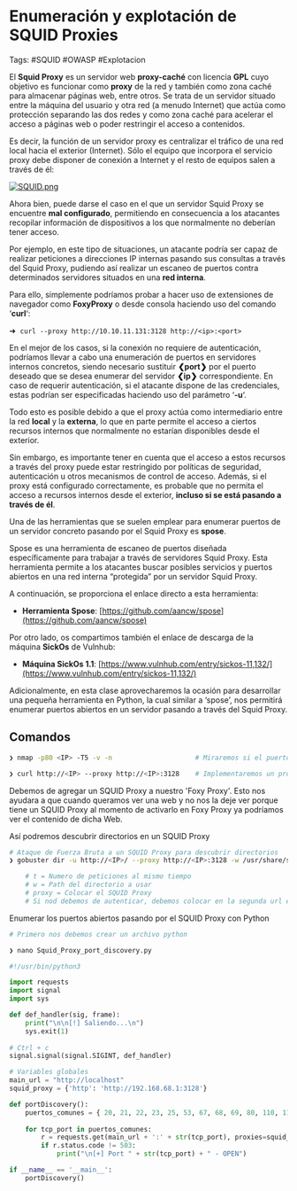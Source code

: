 # Enumeración y explotación de SQUID Proxies

Tags: #SQUID #OWASP #Explotacion 

El **Squid Proxy** es un servidor web **proxy-caché** con licencia **GPL** cuyo objetivo es funcionar como **proxy** de la red y también como zona caché para almacenar páginas web, entre otros. Se trata de un servidor situado entre la máquina del usuario y otra red (a menudo Internet) que actúa como protección separando las dos redes y como zona caché para acelerar el acceso a páginas web o poder restringir el acceso a contenidos.

Es decir, la función de un servidor proxy es centralizar el tráfico de una red local hacia el exterior (Internet). Sólo el equipo que incorpora el servicio proxy debe disponer de conexión a Internet y el resto de equipos salen a través de él:

[![SQUID.png](https://i.postimg.cc/MGdJ8pPw/SQUID.png)](https://postimg.cc/3y4cXYQf)

Ahora bien, puede darse el caso en el que un servidor Squid Proxy se encuentre **mal configurado**, permitiendo en consecuencia a los atacantes recopilar información de dispositivos a los que normalmente no deberían tener acceso.

Por ejemplo, en este tipo de situaciones, un atacante podría ser capaz de realizar peticiones a direcciones IP internas pasando sus consultas a través del Squid Proxy, pudiendo así realizar un escaneo de puertos contra determinados servidores situados en una **red interna**.

Para ello, simplemente podríamos probar a hacer uso de extensiones de navegador como **FoxyProxy** o desde consola haciendo uso del comando ‘**curl**‘:

➜  `curl --proxy http://10.10.11.131:3128 http://<ip>:<port>`

En el mejor de los casos, si la conexión no requiere de autenticación, podríamos llevar a cabo una enumeración de puertos en servidores internos concretos, siendo necesario sustituir **❮port❯** por el puerto deseado que se desea enumerar del servidor **❮ip❯** correspondiente. En caso de requerir autenticación, si el atacante dispone de las credenciales, estas podrían ser especificadas haciendo uso del parámetro ‘**-u**‘.

Todo esto es posible debido a que el proxy actúa como intermediario entre la red **local** y la **externa**, lo que en parte permite el acceso a ciertos recursos internos que normalmente no estarían disponibles desde el exterior.

Sin embargo, es importante tener en cuenta que el acceso a estos recursos a través del proxy puede estar restringido por políticas de seguridad, autenticación u otros mecanismos de control de acceso. Además, si el proxy está configurado correctamente, es probable que no permita el acceso a recursos internos desde el exterior, **incluso si se está pasando a través de él**.

Una de las herramientas que se suelen emplear para enumerar puertos de un servidor concreto pasando por el Squid Proxy es **spose**.

Spose es una herramienta de escaneo de puertos diseñada específicamente para trabajar a través de servidores Squid Proxy. Esta herramienta permite a los atacantes buscar posibles servicios y puertos abiertos en una red interna “protegida” por un servidor Squid Proxy.

A continuación, se proporciona el enlace directo a esta herramienta:

-   **Herramienta Spose**: [https://github.com/aancw/spose](https://github.com/aancw/spose)

Por otro lado, os compartimos también el enlace de descarga de la máquina **SickOs** de Vulnhub:

-   **Máquina SickOs 1.1**: [https://www.vulnhub.com/entry/sickos-11,132/](https://www.vulnhub.com/entry/sickos-11,132/)

Adicionalmente, en esta clase aprovecharemos la ocasión para desarrollar una pequeña herramienta en Python, la cual similar a ‘spose’, nos permitirá enumerar puertos abiertos en un servidor pasando a través del Squid Proxy.


## Comandos 

```bash
❯ nmap -p80 <IP> -T5 -v -n                     # Miraremos si el puerto 80 esta filtrado 
```

```bash
❯ curl http://<IP> --proxy http://<IP>:3128    # Implementaremos un proxy con el curl, se podria decir que pasamos por el SQUID Proxy
```

Debemos de agregar un SQUID Proxy a nuestro 'Foxy Proxy'. Esto nos ayudara a que cuando queramos ver una web y no nos la deje ver porque tiene un SQUID Proxy al momento de activarlo en Foxy Proxy ya podríamos ver el contenido de dicha Web.

Así podremos descubrir directorios en un SQUID Proxy
```bash
# Ataque de Fuerza Bruta a un SQUID Proxy para descubrir directorios 
❯ gobuster dir -u http://<IP>/ --proxy http://<IP>:3128 -w /usr/share/seclists/Discovery/Web-Content/discovery-list-2.3-medium.txt -t 20 

	# t = Numero de peticiones al mismo tiempo
	# w = Path del directorio a usar 
	# proxy = Colocar el SQUID Proxy
	# Si nod debemos de autenticar, debemos colocar en la segunda url eso: http://admin:passwd@<IP>:3128
```

Enumerar los puertos abiertos pasando por el SQUID Proxy con Python
```python
# Primero nos debemos crear un archivo python 

❯ nano Squid_Proxy_port_discovery.py

#!/usr/bin/python3

import requests
import signal
import sys

def def_handler(sig, frame):
    print("\n\n[!] Saliendo...\n")
    sys.exit(1)
    
# Ctrl + c
signal.signal(signal.SIGINT, def_handler)

# Variables globales
main_url = "http://localhost"
squid_proxy = {'http': 'http://192.168.68.1:3128'}

def portDiscovery():
	puertos_comunes = { 20, 21, 22, 23, 25, 53, 67, 68, 69, 80, 110, 119, 123, 135, 137, 138, 139, 143, 161, 162, 179, 389, 443, 445, 465, 514, 515, 587, 636, 993, 995, 1080, 1433, 1434, 1723, 3306, 3389, 5060, 5222, 5223, 5900, 5901, 5984, 6379, 8080, 8443, 8888, 9200, 9300, 11211, 27017}
	
	for tcp_port in puertos_comunes:
		r = requests.get(main_url + ':' + str(tcp_port), proxies=squid_proxy)
		if r.status.code != 503:
			print("\n[+] Port " + str(tcp_port) + " - OPEN")

if __name__ == '__main__':
	portDiscovery()
```